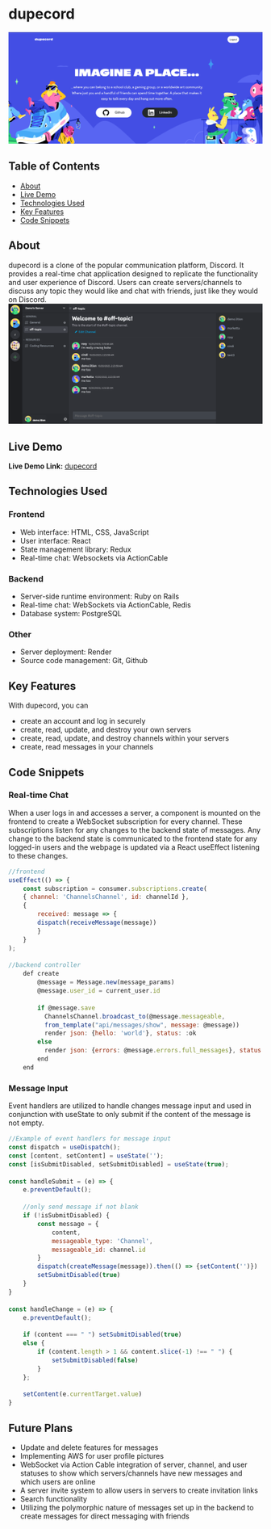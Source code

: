 # dupecord
![Alt text](readme-assets/splash.png)

## Table of Contents

- [About](#about)
- [Live Demo](#live-demo)
- [Technologies Used](#technologies-used)
- [Key Features](#key-features)
- [Code Snippets](#code-snippets)

## About
dupecord is a clone of the popular communication platform, Discord. It provides a real-time chat application designed to replicate the functionality and user experience of Discord. Users can create servers/channels to discuss any topic they would like and chat with friends, just like they would on Discord.
![Alt text](readme-assets/chat.png)

## Live Demo
**Live Demo Link:** [dupecord](https://dupecord.onrender.com)

## Technologies Used

### Frontend
- Web interface: HTML, CSS, JavaScript
- User interface: React
- State management library: Redux
- Real-time chat: Websockets via ActionCable

### Backend
- Server-side runtime environment: Ruby on Rails
- Real-time chat: WebSockets via ActionCable, Redis
- Database system: PostgreSQL

### Other
- Server deployment: Render
- Source code management: Git, Github

## Key Features

With dupecord, you can
- create an account and log in securely
- create, read, update, and destroy your own servers
- create, read, update, and destroy channels within your servers
- create, read messages in your channels

## Code Snippets
### Real-time Chat
When a user logs in and accesses a server, a component is mounted on the frontend to create a WebSocket subscription for every channel. These subscriptions listen for any changes to the backend state of messages. Any change to the backend state is communicated to the frontend state for any logged-in users and the webpage is updated via a React useEffect listening to these changes.

```JavaScript
//frontend
useEffect(() => {
    const subscription = consumer.subscriptions.create(
    { channel: 'ChannelsChannel', id: channelId },
    {
        received: message => {
        dispatch(receiveMessage(message))
        }
    }
);

//backend controller
    def create
        @message = Message.new(message_params)
        @message.user_id = current_user.id

        if @message.save
          ChannelsChannel.broadcast_to(@message.messageable,
          from_template("api/messages/show", message: @message))
          render json: {hello: 'world'}, status: :ok
        else
          render json: {errors: @message.errors.full_messages}, status: 422
        end
    end
```

### Message Input
Event handlers are utilized to handle changes message input and used in conjunction with useState to only submit if the content of the message is not empty.

```JavaScript
//Example of event handlers for message input
const dispatch = useDispatch();
const [content, setContent] = useState('');
const [isSubmitDisabled, setSubmitDisabled] = useState(true);

const handleSubmit = (e) => {
    e.preventDefault();

    //only send message if not blank
    if (!isSubmitDisabled) {
        const message = {
            content,
            messageable_type: 'Channel',
            messageable_id: channel.id
        }
        dispatch(createMessage(message)).then(() => {setContent('')})
        setSubmitDisabled(true)
    }
}

const handleChange = (e) => {
    e.preventDefault();

    if (content === " ") setSubmitDisabled(true)
    else {
        if (content.length > 1 && content.slice(-1) !== " ") {
            setSubmitDisabled(false)
        }
    };

    setContent(e.currentTarget.value)
}
```

## Future Plans
* Update and delete features for messages
* Implementing AWS for user profile pictures
* WebSocket via Action Cable integration of server, channel, and user statuses to show which servers/channels have new messages and which users are online
* A server invite system to allow users in servers to create invitation links
* Search functionality
* Utilizing the polymorphic nature of messages set up in the backend to create messages for direct messaging with friends